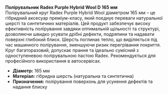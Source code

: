 **Полірувальник Radex Purple Hybrid Wool D 165 мм**  
Полірувальний круг Radex Purple Hybrid Wool діаметром 165 мм – це гібридний аксесуар преміум-класу, який поєднує переваги натуральної шерсті та синтетичних матеріалів. Цей продукт забезпечує високу ефективність полірування завдяки оптимальній щільності та структурі, дозволяючи швидко усувати дрібні дефекти, подряпини та надавати поверхні глибокий блиск. Шерсть поглинає тепло, що виділяється під час машинного полірування, зменшуючи ризик перегрівання покриття. Круг багаторазовий, допускає прання та ідеально сумісний з одноступеневою полірувальною пастою Radex. Рекомендується для професійного використання в автосервісах.  
- **Діаметр:** 165 мм  
- **Матеріал:** гібридна шерсть (натуральна та синтетична)  
- **Призначення:** полірування поверхонь для усунення дефектів та надання блиску